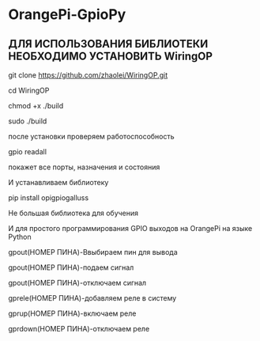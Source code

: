 # OrangePi-GpioPy
## ДЛЯ ИСПОЛЬЗОВАНИЯ БИБЛИОТЕКИ НЕОБХОДИМО УСТАНОВИТЬ WiringOP

git clone https://github.com/zhaolei/WiringOP.git 

cd WiringOP

chmod +x ./build

sudo ./build

после установки проверяем работоспособность

gpio readall

покажет все порты, назначения и состояния

И устанавливаем библиотеку 

pip install opigpiogalluss

Не большая библиотека для обучения

И для простого программирования GPIO выходов на OrangePi на языке Python 

gpout(НОМЕР ПИНА)-Ввыбираем пин для вывода 

gpout(НОМЕР ПИНА)-подаем сигнал

gpout(НОМЕР ПИНА)-отключаем сигнал

gprele(НОМЕР ПИНА)-добавляем реле в систему

gprup(НОМЕР ПИНА)-включаем реле

gprdown(НОМЕР ПИНА)-отключаем реле
